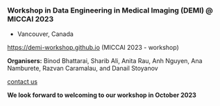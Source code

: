 ###  Workshop in Data Engineering in Medical Imaging (DEMI) @ MICCAI 2023 
- Vancouver, 
Canada 

https://demi-workshop.github.io (MICCAI 2023 - workshop)

**Organisers:**
Binod Bhattarai, Sharib Ali, Anita Rau, Anh Nguyen, Ana Namburete, Razvan 
Caramalau, and Danail Stoyanov

[contact us](demiworkshop23@gmail.com)

**We look forward to welcoming to our workshop in October 2023**
